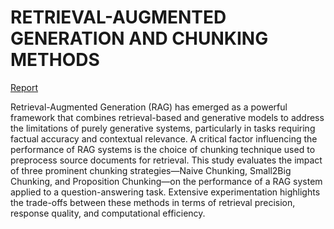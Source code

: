 # RETRIEVAL-AUGMENTED GENERATION AND CHUNKING METHODS

[Report](https://github.com/buinguyenkhai/project1-20241-rag-and-chunking-methods/blob/main/prj1_rag_and_chunking_methods_report.pdf)

Retrieval-Augmented Generation (RAG) has emerged as a powerful framework that combines
retrieval-based and generative models to address the limitations of purely generative systems,
particularly in tasks requiring factual accuracy and contextual relevance. A critical factor influencing the performance of RAG systems is the choice of chunking technique used to preprocess
source documents for retrieval. This study evaluates the impact of three prominent chunking
strategies—Naive Chunking, Small2Big Chunking, and Proposition Chunking—on the performance of a RAG system applied to a question-answering task. Extensive experimentation
highlights the trade-offs between these methods in terms of retrieval precision, response quality, and computational efficiency.
